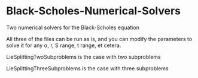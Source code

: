 # Black-Scholes-Numerical-Solvers
Two numerical solvers for the Black-Scholes equation

All three of the files can be run as is, and you can modify the parameters to solve it for any α, r, S range, t range, et cetera.

LieSplittingTwoSubproblems is the case with two subproblems

LieSplittingThreeSubproblems is the case with three subproblems
